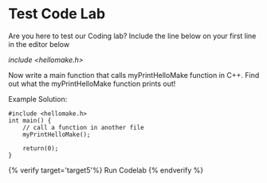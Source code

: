 # Test Code Lab

Are you here to test our Coding lab? 
Include the line below on your first line in the editor below

*include <hellomake.h>*

Now write a main function that calls myPrintHelloMake function in C++. 
Find out what the myPrintHelloMake function prints out!


Example Solution: 

    #include <hellomake.h>
    int main() {
        // call a function in another file
        myPrintHelloMake();

        return(0);
    }

{% verify target='target5'%}
Run Codelab
{% endverify %}